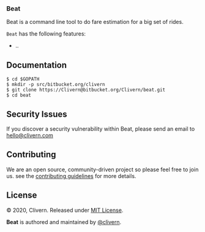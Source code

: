 ### Beat

Beat is a command line tool to do fare estimation for a big set of rides.

`Beat` has the following features:

- ..

## Documentation

```
$ cd $GOPATH
$ mkdir -p src/bitbucket.org/clivern
$ git clone https://Clivern@bitbucket.org/Clivern/beat.git
$ cd beat
```


## Security Issues

If you discover a security vulnerability within Beat, please send an email to [hello@clivern.com](mailto:hello@clivern.com)


## Contributing

We are an open source, community-driven project so please feel free to join us. see the [contributing guidelines](CONTRIBUTING.md) for more details.


## License

© 2020, Clivern. Released under [MIT License](https://opensource.org/licenses/mit-license.php).

**Beat** is authored and maintained by [@clivern](http://bitbucket.org/clivern).
